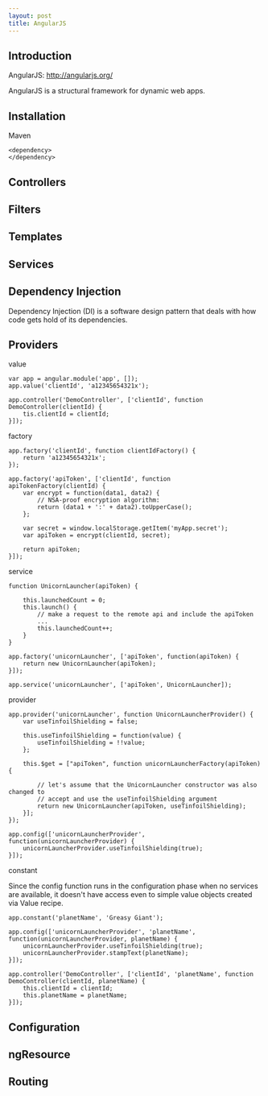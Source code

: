 ```yaml
---
layout: post
title: AngularJS
---
```


## Introduction

AngularJS: <http://angularjs.org/>

AngularJS is a structural framework for dynamic web apps.

## Installation

Maven

    <dependency>
    </dependency>


## Controllers

## Filters

## Templates

## Services

## Dependency Injection

Dependency Injection (DI) is a software design pattern that deals with how code gets hold of its dependencies.

## Providers

value

    var app = angular.module('app', []);
    app.value('clientId', 'a12345654321x');

    app.controller('DemoController', ['clientId', function DemoController(clientId) {
        tis.clientId = clientId;
    }]);


factory

    app.factory('clientId', function clientIdFactory() {
        return 'a12345654321x';
    });

    app.factory('apiToken', ['clientId', function apiTokenFactory(clientId) {
        var encrypt = function(data1, data2) {
            // NSA-proof encryption algorithm:
            return (data1 + ':' + data2).toUpperCase();
        };

        var secret = window.localStorage.getItem('myApp.secret');
        var apiToken = encrypt(clientId, secret);

        return apiToken;
    }]);

service

    function UnicornLauncher(apiToken) {

        this.launchedCount = 0;
        this.launch() {
            // make a request to the remote api and include the apiToken
            ...
            this.launchedCount++;
        }
    }

    app.factory('unicornLauncher', ['apiToken', function(apiToken) {
        return new UnicornLauncher(apiToken);
    }]);

    app.service('unicornLauncher', ['apiToken', UnicornLauncher]);

provider

    app.provider('unicornLauncher', function UnicornLauncherProvider() {
        var useTinfoilShielding = false;

        this.useTinfoilShielding = function(value) {
            useTinfoilShielding = !!value;
        };

        this.$get = ["apiToken", function unicornLauncherFactory(apiToken) {

            // let's assume that the UnicornLauncher constructor was also changed to
            // accept and use the useTinfoilShielding argument
            return new UnicornLauncher(apiToken, useTinfoilShielding);
        }];
    });

    app.config(['unicornLauncherProvider', function(unicornLauncherProvider) {
        unicornLauncherProvider.useTinfoilShielding(true);
    }]);

constant

Since the config function runs in the configuration phase when no services are available, it doesn't have access even to simple value objects created via Value recipe.

    app.constant('planetName', 'Greasy Giant');

    app.config(['unicornLauncherProvider', 'planetName', function(unicornLauncherProvider, planetName) {
        unicornLauncherProvider.useTinfoilShielding(true);
        unicornLauncherProvider.stampText(planetName);
    }]);

    app.controller('DemoController', ['clientId', 'planetName', function DemoController(clientId, planetName) {
        this.clientId = clientId;
        this.planetName = planetName;
    }]);


## Configuration

## ngResource

## Routing
